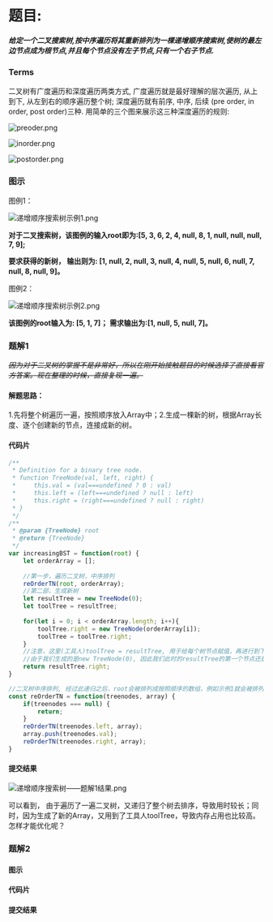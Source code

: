 # 题目:
##### 给定一个二叉搜索树,按中序遍历将其重新排列为一棵递增顺序搜索树,使树的最左边节点成为根节点,并且每个节点没有左子节点,只有一个右子节点.

### Terms
二叉树有广度遍历和深度遍历两类方式, 广度遍历就是最好理解的层次遍历, 从上到下, 从左到右的顺序遍历整个树; 深度遍历就有前序, 中序, 后续 (pre order, in order, post order)三种.
用简单的三个图来展示这三种深度遍历的规则:

![preoder.png](https://note.youdao.com/yws/res/1/WEBRESOURCEf0f87cd1ddc60e19af6e11cc7646cad1)

![inorder.png](https://note.youdao.com/yws/res/f/WEBRESOURCE25b3ad603a1972c2ab46378d4a629a6f)

![postorder.png](https://note.youdao.com/yws/res/c/WEBRESOURCEdf7633fca0e822945e19fc58c44cc85c)
### 图示
图例1：

![递增顺序搜索树示例1.png](https://note.youdao.com/yws/res/d/WEBRESOURCE092bed5d1519ebb093270d07a6d842bd)

**对于二叉搜索树，该图例的输入root即为:[5, 3, 6, 2, 4, null, 8, 1, null, null, null, 7, 9];**

**要求获得的新树， 输出则为: [1, null, 2, null, 3, null, 4, null, 5, null, 6, null, 7, null, 8, null, 9]。**

图例2：

![递增顺序搜索树示例2.png](http://note.youdao.com/yws/res/52/WEBRESOURCE98653da092e64e9863eea331c4bfe98f)

**该图例的root输入为: [5, 1, 7]；**
**需求输出为:[1, null, 5, null, 7]。**



### 题解1
*~~因为对于二叉树的掌握不是非常好，所以在刚开始接触题目的时候选择了直接看官方答案。现在整理的时候，直接复现一遍。~~*

#### 解题思路： 
1.先将整个树遍历一遍，按照顺序放入Array中；2.生成一棵新的树，根据Array长度、逐个创建新的节点，连接成新的树。
#### 代码片

```javascript
/**
 * Definition for a binary tree node.
 * function TreeNode(val, left, right) {
 *     this.val = (val===undefined ? 0 : val)
 *     this.left = (left===undefined ? null : left)
 *     this.right = (right===undefined ? null : right)
 * }
 */
/**
 * @param {TreeNode} root
 * @return {TreeNode}
 */
var increasingBST = function(root) {
    let orderArray = [];
    
    //第一步，遍历二叉树，中序排列
    reOrderTN(root, orderArray);
    //第二部，生成新树
    let resultTree = new TreeNode(0);
    let toolTree = resultTree;
    
    for(let i = 0; i < orderArray.length; i++){
        toolTree.right = new TreeNode(orderArray[i]);
        toolTree = toolTree.right;
    }
    //注意，这里(工具人)toolTree = resultTree, 用于给每个树节点赋值，再进行到下一个节点。结束之后，resultTree会保留toolTree生成的指针链路关系，
    //由于我们生成的是new TreeNode(0), 因此我们此时的resultTree的第一个节点还是0，所以return的时候要切掉。
    return resultTree.right;
}

//二叉树中序排列, 经过此递归之后，root会被排列成按照顺序的数组，例如示例1就会被排列成为[1,2,3,4,5,6,7,8,9]
const reOrderTN = function(treenodes, array) {
    if(treenodes === null) {
        return;
    }
    reOrderTN(treenodes.left, array);
    array.push(treenodes.val);
    reOrderTN(treenodes.right, array);
}
```

#### 提交结果
![递增顺序搜索树——题解1结果.png](https://note.youdao.com/yws/res/d/WEBRESOURCEa29683dd68ddad63dd74a37a3242dd8d)

可以看到， 由于遍历了一遍二叉树，又递归了整个树去排序，导致用时较长；同时，因为生成了新的Array，又用到了工具人toolTree，导致内存占用也比较高。怎样才能优化呢？

### 题解2
#### 图示
#### 代码片
#### 提交结果